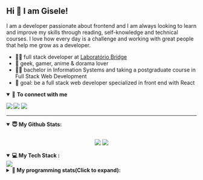 ## Hi 👋 I am Gisele!

I am a developer passionate about frontend and I am always looking to learn and improve my skills through reading, self-knowledge and technical courses. I love how every day is a challenge and working with great people that help me grow as a developer.

- 👩‍💻 full stack developer at <a href="https://bridge.ufsc.br/" rel="nofollow">Laboratório Bridge</a>
- 💜 geek, gamer, anime & dorama lover
- 👩‍🎓 bachelor in Information Systems and taking a postgraduate course in Full Stack Web Development
- 🚀 goal: be a full stack web developer specialized in front end with React

<details open>
<summary>🤝 <b>To connect with me<b></summary>

<p align = "center">

[<img src="https://img.shields.io/badge/linkedin-%230077B5.svg?&style=for-the-badge&logo=linkedin&logoColor=white" />](https://www.linkedin.com/in/gisabernardess/)
[<img src="https://img.shields.io/badge/twitter-%231DA1F2.svg?&style=for-the-badge&logo=twitter&logoColor=white" />](https://twitter.com/gisabernardess)
[<img src = "https://img.shields.io/badge/instagram-%23E4405F.svg?&style=for-the-badge&logo=instagram&logoColor=white">](https://www.instagram.com/gisabernardess/)

</p>

</details>

---

<details open>
  <summary> 😇 <b>My Github Stats</b>: </summary>

  <br>

<p align="center">
<img src="https://github-readme-stats.vercel.app/api?username=gisabernardess&show_icons=true&theme=radical&line_height=27"/>
<img src = "https://github-readme-stats.vercel.app/api/top-langs/?username=gisabernardess&hide=css,html,tex&theme=tokyonight">
</p>

</details>

<details open>
  <summary>💻 <b>My Tech Stack</b> :</summary>

  <img src="https://img.shields.io/badge/git%20-%23F05033.svg?&style=for-the-badge&logo=git&logoColor=white"/>
</details>

<details>
  <summary>🤖 <b>My programming stats(Click to expand)</b>: </summary>

  <!--START_SECTION:waka-->
  <!--END_SECTION:waka-->
</details>
